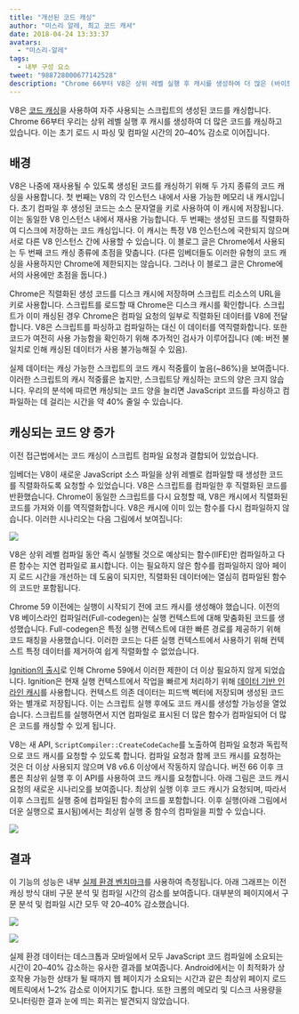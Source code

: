 ```yaml
---
title: "개선된 코드 캐싱"
author: "미스리 알레, 최고 코드 캐셔"
date: 2018-04-24 13:33:37
avatars:
  - "미스리-알레"
tags:
  - 내부 구성 요소
tweet: "988728000677142528"
description: "Chrome 66부터 V8은 상위 레벨 실행 후 캐시를 생성하여 더 많은 (바이트)코드를 캐싱합니다."
---
```

V8은 [코드 캐싱](/blog/code-caching)을 사용하여 자주 사용되는 스크립트의 생성된 코드를 캐싱합니다. Chrome 66부터 우리는 상위 레벨 실행 후 캐시를 생성하여 더 많은 코드를 캐싱하고 있습니다. 이는 초기 로드 시 파싱 및 컴파일 시간의 20–40% 감소로 이어집니다.

<!--truncate-->
## 배경

V8은 나중에 재사용될 수 있도록 생성된 코드를 캐싱하기 위해 두 가지 종류의 코드 캐싱을 사용합니다. 첫 번째는 V8의 각 인스턴스 내에서 사용 가능한 메모리 내 캐시입니다. 초기 컴파일 후 생성된 코드는 소스 문자열을 키로 사용하여 이 캐시에 저장됩니다. 이는 동일한 V8 인스턴스 내에서 재사용 가능합니다. 두 번째는 생성된 코드를 직렬화하여 디스크에 저장하는 코드 캐싱입니다. 이 캐시는 특정 V8 인스턴스에 국한되지 않으며 서로 다른 V8 인스턴스 간에 사용할 수 있습니다. 이 블로그 글은 Chrome에서 사용되는 두 번째 코드 캐싱 종류에 초점을 맞춥니다. (다른 임베더들도 이러한 유형의 코드 캐싱을 사용하지만 Chrome에 제한되지는 않습니다. 그러나 이 블로그 글은 Chrome에서의 사용에만 초점을 둡니다.)

Chrome은 직렬화된 생성 코드를 디스크 캐시에 저장하며 스크립트 리소스의 URL을 키로 사용합니다. 스크립트를 로드할 때 Chrome은 디스크 캐시를 확인합니다. 스크립트가 이미 캐싱된 경우 Chrome은 컴파일 요청의 일부로 직렬화된 데이터를 V8에 전달합니다. V8은 스크립트를 파싱하고 컴파일하는 대신 이 데이터를 역직렬화합니다. 또한 코드가 여전히 사용 가능함을 확인하기 위해 추가적인 검사가 이루어집니다 (예: 버전 불일치로 인해 캐싱된 데이터가 사용 불가능해질 수 있음).

실제 데이터는 캐싱 가능한 스크립트의 코드 캐시 적중률이 높음(~86%)을 보여줍니다. 이러한 스크립트의 캐시 적중률은 높지만, 스크립트당 캐싱하는 코드의 양은 크지 않습니다. 우리의 분석에 따르면 캐싱되는 코드 양을 늘리면 JavaScript 코드를 파싱하고 컴파일하는 데 걸리는 시간을 약 40% 줄일 수 있습니다.

## 캐싱되는 코드 양 증가

이전 접근법에서는 코드 캐싱이 스크립트 컴파일 요청과 결합되어 있었습니다.

임베더는 V8이 새로운 JavaScript 소스 파일을 상위 레벨로 컴파일할 때 생성한 코드를 직렬화하도록 요청할 수 있었습니다. V8은 스크립트를 컴파일한 후 직렬화된 코드를 반환했습니다. Chrome이 동일한 스크립트를 다시 요청할 때, V8은 캐시에서 직렬화된 코드를 가져와 이를 역직렬화합니다. V8은 캐시에 이미 있는 함수를 다시 컴파일하지 않습니다. 이러한 시나리오는 다음 그림에서 보여집니다:

![](/_img/improved-code-caching/warm-hot-run-1.png)

V8은 상위 레벨 컴파일 동안 즉시 실행될 것으로 예상되는 함수(IIFE)만 컴파일하고 다른 함수는 지연 컴파일로 표시합니다. 이는 필요하지 않은 함수를 컴파일하지 않아 페이지 로드 시간을 개선하는 데 도움이 되지만, 직렬화된 데이터에는 열심히 컴파일된 함수의 코드만 포함됩니다.

Chrome 59 이전에는 실행이 시작되기 전에 코드 캐시를 생성해야 했습니다. 이전의 V8 베이스라인 컴파일러(Full-codegen)는 실행 컨텍스트에 대해 맞춤화된 코드를 생성했습니다. Full-codegen은 특정 실행 컨텍스트에 대한 빠른 경로를 제공하기 위해 코드 패칭을 사용했습니다. 이러한 코드는 다른 실행 컨텍스트에서 사용하기 위해 컨텍스트 특정 데이터를 제거하여 쉽게 직렬화할 수 없었습니다.

[Ignition의 출시](/blog/launching-ignition-and-turbofan)로 인해 Chrome 59에서 이러한 제한이 더 이상 필요하지 않게 되었습니다. Ignition은 현재 실행 컨텍스트에서 작업을 빠르게 처리하기 위해 [데이터 기반 인라인 캐시](https://www.youtube.com/watch?v=u7zRSm8jzvA)를 사용합니다. 컨텍스트 의존 데이터는 피드백 벡터에 저장되며 생성된 코드와는 별개로 저장됩니다. 이는 스크립트 실행 후에도 코드 캐시를 생성할 가능성을 열었습니다. 스크립트를 실행하면서 지연 컴파일로 표시된 더 많은 함수가 컴파일되어 더 많은 코드를 캐싱할 수 있게 됩니다.

V8는 새 API, `ScriptCompiler::CreateCodeCache`를 노출하여 컴파일 요청과 독립적으로 코드 캐시를 요청할 수 있도록 합니다. 컴파일 요청과 함께 코드 캐시를 요청하는 것은 더 이상 사용되지 않으며 V8 v6.6 이상에서 작동하지 않습니다. 버전 66 이후 크롬은 최상위 실행 후 이 API를 사용하여 코드 캐시를 요청합니다. 아래 그림은 코드 캐시 요청의 새로운 시나리오를 보여줍니다. 최상위 실행 이후 코드 캐시가 요청되며, 따라서 이후 스크립트 실행 중에 컴파일된 함수의 코드를 포함합니다. 이후 실행(아래 그림에서 더운 실행으로 표시됨)에서는 최상위 실행 중 함수의 컴파일을 피할 수 있습니다.

![](/_img/improved-code-caching/warm-hot-run-2.png)

## 결과

이 기능의 성능은 내부 [실제 환경 벤치마크](https://cs.chromium.org/chromium/src/tools/perf/page_sets/v8_top_25.py?q=v8.top&sq=package:chromium&l=1)를 사용하여 측정됩니다. 아래 그래프는 이전 캐싱 방식 대비 구문 분석 및 컴파일 시간의 감소를 보여줍니다. 대부분의 페이지에서 구문 분석 및 컴파일 시간 모두 약 20–40% 감소했습니다.

![](/_img/improved-code-caching/parse.png)

![](/_img/improved-code-caching/compile.png)

실제 환경 데이터는 데스크톱과 모바일에서 모두 JavaScript 코드 컴파일에 소요되는 시간이 20–40% 감소하는 유사한 결과를 보여줍니다. Android에서는 이 최적화가 상호작용 가능한 상태가 될 때까지 웹 페이지가 소요되는 시간과 같은 최상위 페이지 로드 메트릭에서 1–2% 감소로 이어지기도 합니다. 또한 크롬의 메모리 및 디스크 사용량을 모니터링한 결과 눈에 띄는 회귀는 발견되지 않았습니다.
